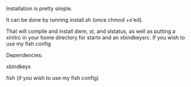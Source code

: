 Installation is pretty simple.

It can be done by running install.sh (once chmod +x'ed).

That will compile and install dwm, st, and slstatus, as well as putting a xinitrc in your home directory for startx and an xbindkeysrc. If you wish to use my fish config

Dependencies:

xbindkeys

fish (if you wish to use my fish config)
